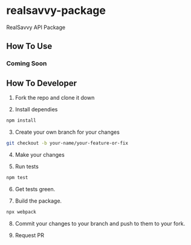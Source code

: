 # realsavvy-package
RealSavvy API Package

## How To Use

### Coming Soon

## How To Developer
1. Fork the repo and clone it down

2. Install dependies
```bash
npm install
```

3. Create your own branch for your changes
```bash
git checkout -b your-name/your-feature-or-fix
```

4. Make your changes

5. Run tests
```bash
npm test
```

6. Get tests green.

7. Build the package.
```bash
npx webpack
```

8. Commit your changes to your branch and push to them to your fork.

9. Request PR
